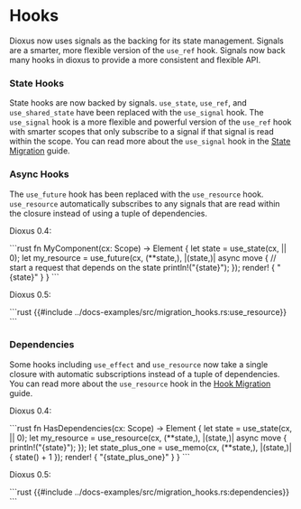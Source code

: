 # Hooks

Dioxus now uses signals as the backing for its state management. Signals are a smarter, more flexible version of the `use_ref` hook. Signals now back many hooks in dioxus to provide a more consistent and flexible API.

### State Hooks

State hooks are now backed by signals. `use_state`, `use_ref`, and `use_shared_state` have been replaced with the `use_signal` hook. The `use_signal` hook is a more flexible and powerful version of the `use_ref` hook with smarter scopes that only subscribe to a signal if that signal is read within the scope. You can read more about the `use_signal` hook in the [State Migration](state.md) guide.

### Async Hooks

The `use_future` hook has been replaced with the `use_resource` hook. `use_resource` automatically subscribes to any signals that are read within the closure instead of using a tuple of dependencies.

Dioxus 0.4:

\```rust
fn MyComponent(cx: Scope) -> Element {
	let state = use_state(cx, || 0);
	let my_resource = use_future(cx, (**state,), |(state,)| async move {
		// start a request that depends on the state
		println!("{state}");
	});
	render! {
		"{state}"
	}
}
\```

Dioxus 0.5:

\```rust
{{#include ../docs-examples/src/migration_hooks.rs:use_resource}}
\```

### Dependencies

Some hooks including `use_effect` and `use_resource` now take a single closure with automatic subscriptions instead of a tuple of dependencies. You can read more about the `use_resource` hook in the [Hook Migration](hooks.md) guide.

Dioxus 0.4:

\```rust
fn HasDependencies(cx: Scope) -> Element {
	let state = use_state(cx, || 0);
	let my_resource = use_resource(cx, (**state,), |(state,)| async move {
		println!("{state}");
	});
	let state_plus_one = use_memo(cx, (**state,), |(state,)| {
		state() + 1
	});
	render! {
		"{state_plus_one}"
	}
}
\```

Dioxus 0.5:

\```rust
{{#include ../docs-examples/src/migration_hooks.rs:dependencies}}
\```
